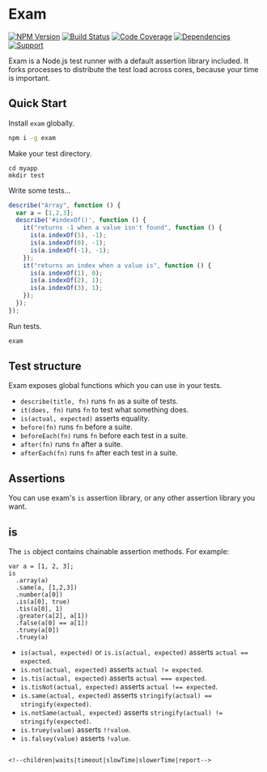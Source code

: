 # Exam

[![NPM Version](https://badge.fury.io/js/exam.png)](http://badge.fury.io/js/exam)
[![Build Status](https://travis-ci.org/zerious/exam.png?branch=master)](https://travis-ci.org/zerious/exam)
[![Code Coverage](https://coveralls.io/repos/zerious/exam/badge.png?branch=master)](https://coveralls.io/r/zerious/exam)
[![Dependencies](https://david-dm.org/zerious/exam.png?theme=shields.io)](https://david-dm.org/zerious/exam)
[![Support](http://img.shields.io/gittip/zerious.png)](https://www.gittip.com/zerious/)

Exam is a Node.js test runner with a default assertion library included. It
forks processes to distribute the test load across cores, because your time is
important.

## Quick Start

Install `exam` globally.
```bash
npm i -g exam
```

Make your test directory.
```
cd myapp
mkdir test
```

Write some tests...
```javascript
describe("Array", function () {
  var a = [1,2,3];
  describe('#indexOf()', function () {
    it("returns -1 when a value isn't found", function () {
      is(a.indexOf(5), -1);
      is(a.indexOf(0), -1);
      is(a.indexOf(-1), -1);
    });
    it("returns an index when a value is", function () {
      is(a.indexOf(1), 0);
      is(a.indexOf(2), 1);
      is(a.indexOf(3), 1);
    });
  });
});
```
Run tests.
```bash
exam
```

## Test structure

Exam exposes global functions which you can use in your tests.

* `describe(title, fn)` runs `fn` as a suite of tests.
* `it(does, fn)` runs `fn` to test what something does.
* `is(actual, expected)` asserts equality.
* `before(fn)` runs `fn` before a suite.
* `beforeEach(fn)` runs `fn` before each test in a suite.
* `after(fn)` runs `fn` after a suite.
* `afterEach(fn)` runs `fn` after each test in a suite.

## Assertions

You can use exam's `is` assertion library, or any other assertion library you want.

## is
The `is` object contains chainable assertion methods. For example:

```
var a = [1, 2, 3];
is
  .array(a)
  .same(a, [1,2,3])
  .number(a[0])
  .is(a[0], true)
  .tis(a[0], 1)
  .greater(a[2], a[1])
  .false(a[0] == a[1])
  .truey(a[0])
  .truey(a)

```

* `is(actual, expected)` or `is.is(actual, expected)` asserts `actual == expected`.
* `is.not(actual, expected)` asserts `actual != expected`.
* `is.tis(actual, expected)` asserts `actual === expected`.
* `is.tisNot(actual, expected)` asserts `actual !== expected`.
* `is.same(actual, expected)` asserts `stringify(actual) == stringify(expected)`.
* `is.notSame(actual, expected)` asserts `stringify(actual) != stringify(expected)`.
* `is.truey(value)` asserts `!!value`.
* `is.falsey(value)` asserts `!value`.

```

<!--children|waits|timeout|slowTime|slowerTime|report-->
